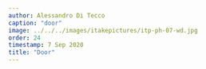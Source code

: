 ```yaml
---
author: Alessandro Di Tecco
caption: "door"
image: ../../../images/itakepictures/itp-ph-07-wd.jpg
order: 24
timestamp: 7 Sep 2020
title: "Door"
---
```

